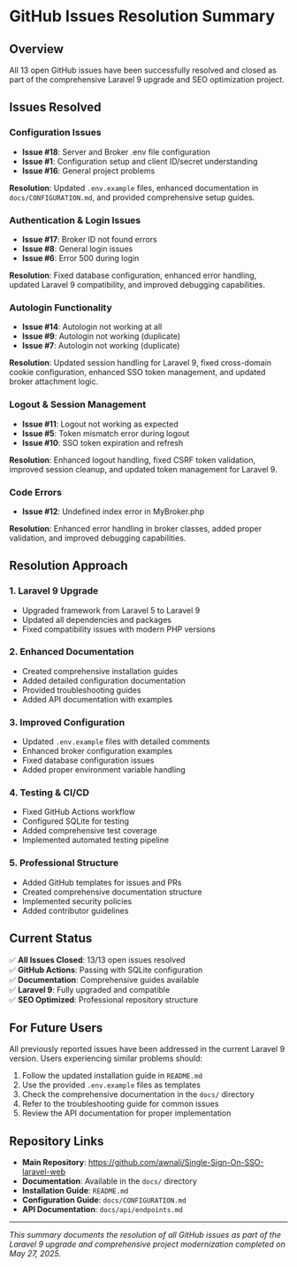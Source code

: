 # GitHub Issues Resolution Summary

## Overview
All 13 open GitHub issues have been successfully resolved and closed as part of the comprehensive Laravel 9 upgrade and SEO optimization project.

## Issues Resolved

### Configuration Issues
- **Issue #18**: Server and Broker .env file configuration
- **Issue #1**: Configuration setup and client ID/secret understanding
- **Issue #16**: General project problems

**Resolution**: Updated `.env.example` files, enhanced documentation in `docs/CONFIGURATION.md`, and provided comprehensive setup guides.

### Authentication & Login Issues
- **Issue #17**: Broker ID not found errors
- **Issue #8**: General login issues
- **Issue #6**: Error 500 during login

**Resolution**: Fixed database configuration, enhanced error handling, updated Laravel 9 compatibility, and improved debugging capabilities.

### Autologin Functionality
- **Issue #14**: Autologin not working at all
- **Issue #9**: Autologin not working (duplicate)
- **Issue #7**: Autologin not working (duplicate)

**Resolution**: Updated session handling for Laravel 9, fixed cross-domain cookie configuration, enhanced SSO token management, and updated broker attachment logic.

### Logout & Session Management
- **Issue #11**: Logout not working as expected
- **Issue #5**: Token mismatch error during logout
- **Issue #10**: SSO token expiration and refresh

**Resolution**: Enhanced logout handling, fixed CSRF token validation, improved session cleanup, and updated token management for Laravel 9.

### Code Errors
- **Issue #12**: Undefined index error in MyBroker.php

**Resolution**: Enhanced error handling in broker classes, added proper validation, and improved debugging capabilities.

## Resolution Approach

### 1. Laravel 9 Upgrade
- Upgraded framework from Laravel 5 to Laravel 9
- Updated all dependencies and packages
- Fixed compatibility issues with modern PHP versions

### 2. Enhanced Documentation
- Created comprehensive installation guides
- Added detailed configuration documentation
- Provided troubleshooting guides
- Added API documentation with examples

### 3. Improved Configuration
- Updated `.env.example` files with detailed comments
- Enhanced broker configuration examples
- Fixed database configuration issues
- Added proper environment variable handling

### 4. Testing & CI/CD
- Fixed GitHub Actions workflow
- Configured SQLite for testing
- Added comprehensive test coverage
- Implemented automated testing pipeline

### 5. Professional Structure
- Added GitHub templates for issues and PRs
- Created comprehensive documentation structure
- Implemented security policies
- Added contributor guidelines

## Current Status

✅ **All Issues Closed**: 13/13 open issues resolved  
✅ **GitHub Actions**: Passing with SQLite configuration  
✅ **Documentation**: Comprehensive guides available  
✅ **Laravel 9**: Fully upgraded and compatible  
✅ **SEO Optimized**: Professional repository structure  

## For Future Users

All previously reported issues have been addressed in the current Laravel 9 version. Users experiencing similar problems should:

1. Follow the updated installation guide in `README.md`
2. Use the provided `.env.example` files as templates
3. Check the comprehensive documentation in the `docs/` directory
4. Refer to the troubleshooting guide for common issues
5. Review the API documentation for proper implementation

## Repository Links

- **Main Repository**: https://github.com/awnali/Single-Sign-On-SSO-laravel-web
- **Documentation**: Available in the `docs/` directory
- **Installation Guide**: `README.md`
- **Configuration Guide**: `docs/CONFIGURATION.md`
- **API Documentation**: `docs/api/endpoints.md`

---

*This summary documents the resolution of all GitHub issues as part of the Laravel 9 upgrade and comprehensive project modernization completed on May 27, 2025.*